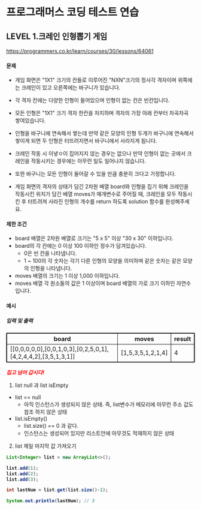# 프로그래머스 코딩 테스트 연습 
## LEVEL 1.크레인 인형뽑기 게임
https://programmers.co.kr/learn/courses/30/lessons/64061

#### 문제
- 게임 화면은 "1X1" 크기의 칸들로 이루어진 "NXN"크기의 정사각 격자이며 위쪽에는 크레인이 있고 오른쪽에는 바구니가 있습니다.
- 각 격자 칸에는 다양한 인형이 들어있으며 인형이 없는 칸은 빈칸입니다.
- 모든 인형은 "1X1" 크기 격자 한칸을 차지하며 격자의 가장 아래 칸부터 차곡차곡 쌓여있습니다.
- 인형을 바구니에 연속해서 쌓는데 만약 같은 모양의 인형 두개가 바구니에 연속해서 쌓이게 되면 두 인형은 터뜨려지면서 바구니에서 사라지게 됩니다.
- 크레인 작동 시 이녛ㅇ이 집어지지 않는 경우는 없으나 만약 인형이 없는 곳에서 크레인을 작동시키는 경우에는 아무런 일도 일어나지 않습니다.
- 또한 바구니는 모든 인형이 들어갈 수 있을 만큼 충분히 크다고 가정합니다.

- 게임 화면의 격자의 상태가 담긴 2차원 배열 board와 인형을 집기 위해 크레인을 작동시킨 위치가 담긴 배열 moves가 매개변수로 주어질 때, 크레인을 모두 작동시킨 후 터트려져 사라진 인형의 개수를 return 하도록 solution 함수를 완성해주세요.

#### 제한 조건
- board 배열은 2차원 배열로 크기는 "5 x 5" 이상 "30 x 30" 이하입니다.
- board의 각 칸에는 0 이상 100 이하인 정수가 담겨있습니다.
   - 0은 빈 칸을 나타냅니다.
   - 1 ~ 100의 각 숫자는 각기 다른 인형의 모양을 의미하며 같은 숫자는 같은 모양의 인형을 나타냅니다.
- moves 배열의 크기는 1 이상 1,000 이하입니다.
- moves 배열 각 원소들의 값은 1 이상이며 board 배열의 가로 크기 이하인 자연수입니다.

#### 예시
##### 입력 및 출력
|board|moves|result|
|----|----|----|
|[[0,0,0,0,0],[0,0,1,0,3],[0,2,5,0,1],[4,2,4,4,2],[3,5,1,3,1]]|[1,5,3,5,1,2,1,4]|4|


<span>*집고 넘어 갑시다!*</span></br>
1. list null 과 list isEmpty
- list == null
   - 아직 인스턴스가 생성되지 않은 상태. 즉, list변수가 메모리에 아무런 주소 값도 참조 하지 않은 상태
- list.isEmpty()
   - list.size() == 0 과 같다.
   - 인스턴스는 생성되어 있지만 리스트안에 아무것도 적재하지 않은 상태
   
2. list 제일 마지막 값 가져오기
```java
List<Integer> list = new ArrayList<>();

list.add(1);
list.add(2);
list.add(3);

int lastNum = list.get(list.size()-1);

System.out.println(lastNum); // 3
```



<style type="text/css">
span{
	color:red;
	font-weight:bold;
}

table, td, th {
        border:0.5px solid black;
}
</style>
